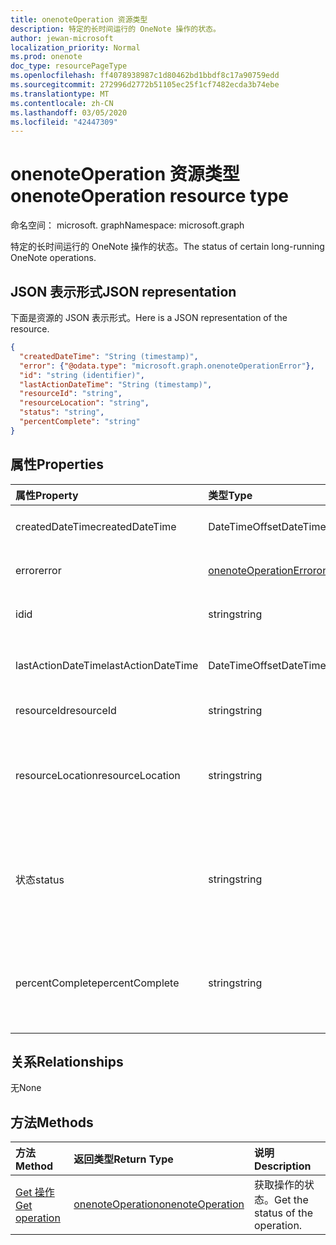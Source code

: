 ```yaml
---
title: onenoteOperation 资源类型
description: 特定的长时间运行的 OneNote 操作的状态。
author: jewan-microsoft
localization_priority: Normal
ms.prod: onenote
doc_type: resourcePageType
ms.openlocfilehash: ff4078938987c1d80462bd1bbdf8c17a90759edd
ms.sourcegitcommit: 272996d2772b51105ec25f1cf7482ecda3b74ebe
ms.translationtype: MT
ms.contentlocale: zh-CN
ms.lasthandoff: 03/05/2020
ms.locfileid: "42447309"
---
```

# <a name="onenoteoperation-resource-type"></a><span data-ttu-id="f39cf-103">onenoteOperation 资源类型</span><span class="sxs-lookup"><span data-stu-id="f39cf-103">onenoteOperation resource type</span></span>

<span data-ttu-id="f39cf-104">命名空间： microsoft. graph</span><span class="sxs-lookup"><span data-stu-id="f39cf-104">Namespace: microsoft.graph</span></span>

<span data-ttu-id="f39cf-105">特定的长时间运行的 OneNote 操作的状态。</span><span class="sxs-lookup"><span data-stu-id="f39cf-105">The status of certain long-running OneNote operations.</span></span>

## <a name="json-representation"></a><span data-ttu-id="f39cf-106">JSON 表示形式</span><span class="sxs-lookup"><span data-stu-id="f39cf-106">JSON representation</span></span>

<span data-ttu-id="f39cf-107">下面是资源的 JSON 表示形式。</span><span class="sxs-lookup"><span data-stu-id="f39cf-107">Here is a JSON representation of the resource.</span></span>

<!--{
  "blockType": "resource",
  "optionalProperties": [],
  "baseType": "microsoft.graph.operation",
  "@odata.type": "microsoft.graph.onenoteOperation"
}-->

```json
{
  "createdDateTime": "String (timestamp)",
  "error": {"@odata.type": "microsoft.graph.onenoteOperationError"},
  "id": "string (identifier)",
  "lastActionDateTime": "String (timestamp)",
  "resourceId": "string",
  "resourceLocation": "string",
  "status": "string",
  "percentComplete": "string"
}

```
## <a name="properties"></a><span data-ttu-id="f39cf-108">属性</span><span class="sxs-lookup"><span data-stu-id="f39cf-108">Properties</span></span>
| <span data-ttu-id="f39cf-109">属性</span><span class="sxs-lookup"><span data-stu-id="f39cf-109">Property</span></span>     | <span data-ttu-id="f39cf-110">类型</span><span class="sxs-lookup"><span data-stu-id="f39cf-110">Type</span></span>   |<span data-ttu-id="f39cf-111">说明</span><span class="sxs-lookup"><span data-stu-id="f39cf-111">Description</span></span>|
|:---------------|:--------|:----------|
|<span data-ttu-id="f39cf-112">createdDateTime</span><span class="sxs-lookup"><span data-stu-id="f39cf-112">createdDateTime</span></span>| <span data-ttu-id="f39cf-113">DateTimeOffset</span><span class="sxs-lookup"><span data-stu-id="f39cf-113">DateTimeOffset</span></span> |<span data-ttu-id="f39cf-114">操作的开始时间。</span><span class="sxs-lookup"><span data-stu-id="f39cf-114">The start time of the operation.</span></span>|
|<span data-ttu-id="f39cf-115">error</span><span class="sxs-lookup"><span data-stu-id="f39cf-115">error</span></span>|[<span data-ttu-id="f39cf-116">onenoteOperationError</span><span class="sxs-lookup"><span data-stu-id="f39cf-116">onenoteOperationError</span></span>](onenoteoperationerror.md)|<span data-ttu-id="f39cf-117">操作返回的错误。</span><span class="sxs-lookup"><span data-stu-id="f39cf-117">The error returned by the operation.</span></span>|
|<span data-ttu-id="f39cf-118">id</span><span class="sxs-lookup"><span data-stu-id="f39cf-118">id</span></span>|<span data-ttu-id="f39cf-119">string</span><span class="sxs-lookup"><span data-stu-id="f39cf-119">string</span></span>|<span data-ttu-id="f39cf-120">操作 id。只读。</span><span class="sxs-lookup"><span data-stu-id="f39cf-120">The operation id. Read-only.</span></span>|
|<span data-ttu-id="f39cf-121">lastActionDateTime</span><span class="sxs-lookup"><span data-stu-id="f39cf-121">lastActionDateTime</span></span>| <span data-ttu-id="f39cf-122">DateTimeOffset</span><span class="sxs-lookup"><span data-stu-id="f39cf-122">DateTimeOffset</span></span> |<span data-ttu-id="f39cf-123">操作的上一操作的时间。</span><span class="sxs-lookup"><span data-stu-id="f39cf-123">The time of the last action of the operation.</span></span>|
|<span data-ttu-id="f39cf-124">resourceId</span><span class="sxs-lookup"><span data-stu-id="f39cf-124">resourceId</span></span>|<span data-ttu-id="f39cf-125">string</span><span class="sxs-lookup"><span data-stu-id="f39cf-125">string</span></span>|<span data-ttu-id="f39cf-126">资源 id。</span><span class="sxs-lookup"><span data-stu-id="f39cf-126">The resource id.</span></span>|
|<span data-ttu-id="f39cf-127">resourceLocation</span><span class="sxs-lookup"><span data-stu-id="f39cf-127">resourceLocation</span></span>|<span data-ttu-id="f39cf-128">string</span><span class="sxs-lookup"><span data-stu-id="f39cf-128">string</span></span>|<span data-ttu-id="f39cf-129">对象的资源 URI。</span><span class="sxs-lookup"><span data-stu-id="f39cf-129">The resource URI for the object.</span></span> <span data-ttu-id="f39cf-130">例如，复制的页或节的资源 URI。</span><span class="sxs-lookup"><span data-stu-id="f39cf-130">For example, the resource URI for a copied page or section.</span></span> |
|<span data-ttu-id="f39cf-131">状态</span><span class="sxs-lookup"><span data-stu-id="f39cf-131">status</span></span>|<span data-ttu-id="f39cf-132">string</span><span class="sxs-lookup"><span data-stu-id="f39cf-132">string</span></span>|<span data-ttu-id="f39cf-133">操作的当前状态： `notstarted`、 `running`、、 `completed``failed`</span><span class="sxs-lookup"><span data-stu-id="f39cf-133">The current status of the operation: `notstarted`, `running`, `completed`, `failed`</span></span> |
|<span data-ttu-id="f39cf-134">percentComplete</span><span class="sxs-lookup"><span data-stu-id="f39cf-134">percentComplete</span></span>|<span data-ttu-id="f39cf-135">string</span><span class="sxs-lookup"><span data-stu-id="f39cf-135">string</span></span>|<span data-ttu-id="f39cf-136">如果操作仍处于`running`状态，则操作完成百分比为</span><span class="sxs-lookup"><span data-stu-id="f39cf-136">The operation percent complete if the operation is still in `running` status</span></span>

## <a name="relationships"></a><span data-ttu-id="f39cf-137">关系</span><span class="sxs-lookup"><span data-stu-id="f39cf-137">Relationships</span></span>
<span data-ttu-id="f39cf-138">无</span><span class="sxs-lookup"><span data-stu-id="f39cf-138">None</span></span>


## <a name="methods"></a><span data-ttu-id="f39cf-139">方法</span><span class="sxs-lookup"><span data-stu-id="f39cf-139">Methods</span></span>

| <span data-ttu-id="f39cf-140">方法</span><span class="sxs-lookup"><span data-stu-id="f39cf-140">Method</span></span>           | <span data-ttu-id="f39cf-141">返回类型</span><span class="sxs-lookup"><span data-stu-id="f39cf-141">Return Type</span></span>    |<span data-ttu-id="f39cf-142">说明</span><span class="sxs-lookup"><span data-stu-id="f39cf-142">Description</span></span>|
|:---------------|:--------|:----------|
|[<span data-ttu-id="f39cf-143">Get 操作</span><span class="sxs-lookup"><span data-stu-id="f39cf-143">Get operation</span></span>](../api/onenoteoperation-get.md) | [<span data-ttu-id="f39cf-144">onenoteOperation</span><span class="sxs-lookup"><span data-stu-id="f39cf-144">onenoteOperation</span></span>](onenoteoperation.md) |<span data-ttu-id="f39cf-145">获取操作的状态。</span><span class="sxs-lookup"><span data-stu-id="f39cf-145">Get the status of the operation.</span></span> |

<!-- uuid: 8fcb5dbc-d5aa-4681-8e31-b001d5168d79
2015-10-25 14:57:30 UTC -->
<!-- {
  "type": "#page.annotation",
  "description": "onenoteOperation resource",
  "keywords": "",
  "section": "documentation",
  "tocPath": ""
}-->
